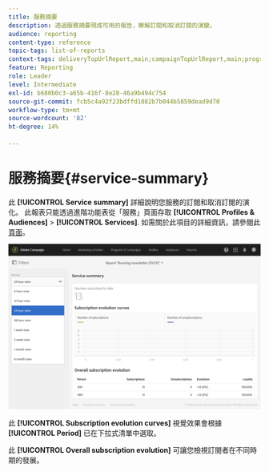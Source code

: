 ```yaml
---
title: 服務摘要
description: 透過服務摘要現成可用的報告，瞭解訂閱和取消訂閱的演變。
audience: reporting
content-type: reference
topic-tags: list-of-reports
context-tags: deliveryTopUrlReport,main;campaignTopUrlReport,main;programTopUrlReport,main
feature: Reporting
role: Leader
level: Intermediate
exl-id: b680b0c3-a65b-416f-8e28-46a9b494c754
source-git-commit: fcb5c4a92f23bdffd1082b7b044b5859dead9d70
workflow-type: tm+mt
source-wordcount: '82'
ht-degree: 14%

---
```


# 服務摘要{#service-summary}

此 **[!UICONTROL Service summary]** 詳細說明您服務的訂閱和取消訂閱的演化。
此報表只能透過進階功能表從「服務」頁面存取 **[!UICONTROL Profiles & Audiences]** > **[!UICONTROL Services]**. 如需關於此項目的詳細資訊，請參閱此[頁面](../../audiences/using/monitoring-subscriptions.md#service-reports)。

![](assets/service-summary.png)

此 **[!UICONTROL Subscription evolution curves]** 視覺效果會根據 **[!UICONTROL Period]** 已在下拉式清單中選取。

此 **[!UICONTROL Overall subscription evolution]** 可讓您檢視訂閱者在不同時期的發展。
